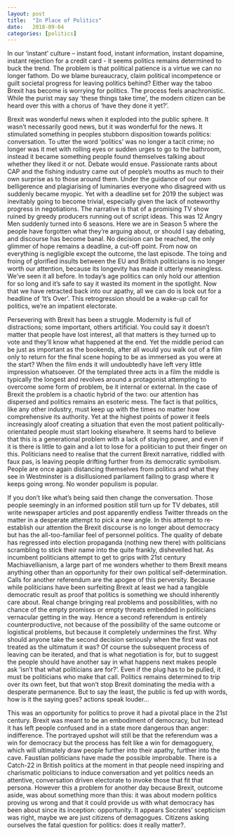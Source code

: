 ```yaml
---
layout: post
title:  "In Place of Politics"
date:   2018-09-04
categories: [politics]
---
```


In our ‘instant’ culture – instant food, instant information, instant dopamine, instant rejection for a credit card - it seems politics remains determined to buck the trend. The problem is that political patience is a virtue we can no longer fathom. Do we blame bureaucracy, claim political incompetence or guilt societal progress for leaving politics behind? Either way the taboo Brexit has become is worrying for politics. The process feels anachronistic. While the purist may say ‘these things take time’, the modern citizen can be heard over this with a chorus of ‘have they done it yet?’.

Brexit was wonderful news when it exploded into the public sphere. It wasn’t necessarily good news, but it was wonderful for the news. It stimulated something in peoples stubborn disposition towards politics: conversation. To utter the word ‘politics’ was no longer a tacit crime; no longer was it met with rolling eyes or sudden urges to go to the bathroom, instead it became something people found themselves talking about whether they liked it or not. Debate would ensue. Passionate rants about CAP and the fishing industry came out of people’s mouths as much to their own surprise as to those around them. Under the guidance of our own belligerence and plagiarising of luminaries everyone who disagreed with us suddenly became myopic. Yet with a deadline set for 2019 the subject was inevitably going to become trivial, especially given the lack of noteworthy progress in negotiations. The narrative is that of a promising TV show ruined by greedy producers running out of script ideas. This was 12 Angry Men suddenly turned into 6 seasons. Here we are in Season 5 where the people have forgotten what they’re arguing about, or should I say debating, and discourse has become banal. No decision can be reached, the only glimmer of hope remains a deadline, a cut-off point. From now on everything is negligible except the outcome, the last episode. The toing and froing of glorified insults between the EU and British politicians is no longer worth our attention, because its longevity has made it utterly meaningless. We’ve seen it all before.  In today’s age politics can only hold our attention for so long and it’s safe to say it wasted its moment in the spotlight. Now that we have retracted back into our apathy, all we can do is look out for a headline of ‘It’s Over’. This retrogression should be a wake-up call for politics, we’re an impatient electorate.   

Persevering with Brexit has been a struggle. Modernity is full of distractions; some important, others artificial. You could say it doesn’t matter that people have lost interest, all that matters is they turned up to vote and they’ll know what happened at the end. Yet the middle period can be just as important as the bookends, after all would you walk out of a film only to return for the final scene hoping to be as immersed as you were at the start? When the film ends it will undoubtedly have left very little impression whatsoever. Of the templated three acts in a film the middle is typically the longest and revolves around a protagonist attempting to overcome some form of problem, be it internal or external. In the case of Brexit the problem is a chaotic hybrid of the two: our attention has dispersed and politics remains an esoteric mess. The fact is that politics, like any other industry, must keep up with the times no matter how comprehensive its authority. Yet at the highest points of power it feels increasingly aloof creating a situation that even the most patient politically-orientated people must start looking elsewhere. It seems hard to believe that this is a generational problem with a lack of staying power, and even if it is there is little to gain and a lot to lose for a politician to put their finger on this. Politicians need to realise that the current Brexit narrative, riddled with faux pas, is leaving people drifting further from its democratic symbolism. People are once again distancing themselves from politics and what they see in Westminster is a disillusioned parliament failing to grasp where it keeps going wrong. No wonder populism is popular.

If you don’t like what’s being said then change the conversation. Those people seemingly in an informed position still turn up for TV debates, still write newspaper articles and post apparently endless Twitter threads on the matter in a desperate attempt to pick a new angle. In this attempt to re-establish our attention the Brexit discourse is no longer about democracy but has the all-too-familiar feel of personnel politics. The quality of debate has regressed into election propaganda (nothing new there) with politicians scrambling to stick their name into the quite frankly, dishevelled hat. As incumbent politicians attempt to get to grips with 21st century Machiavellianism, a large part of me wonders whether to them Brexit means anything other than an opportunity for their own political self-determination. Calls for another referendum are the apogee of this perversity. Because while politicians have been surfeiting Brexit at least we had a tangible democratic result as proof that politics is something we should inherently care about. Real change bringing real problems and possibilities, with no chance of the empty promises or empty threats embedded in politicians vernacular getting in the way. Hence a second referendum is entirely counterproductive, not because of the possibility of the same outcome or logistical problems, but because it completely undermines the first. Why should anyone take the second decision seriously when the first was not treated as the ultimatum it was? Of course the subsequent process of leaving can be iterated, and that is what negotiation is for, but to suggest the people should have another say in what happens next makes people ask ‘isn’t that what politicians are for?’. Even if the plug has to be pulled, it must be politicians who make that call. Politics remains determined to trip over its own feet, but that won’t stop Brexit dominating the media with a desperate permanence. But to say the least, the public is fed up with words, how is it the saying goes? actions speak louder…

This was an opportunity for politics to prove it had a pivotal place in the 21st century. Brexit was meant to be an embodiment of democracy, but Instead it has left people confused and in a state more dangerous than anger: indifference. The portrayed upshot will still be that the referendum was a win for democracy but the process has felt like a win for demagoguery, which will ultimately draw people further into their apathy, further into the cave. Faustian politicians have made the possible improbable. There is a Catch-22 in British politics at the moment in that people need inspiring and charismatic politicians to induce conversation and yet politics needs an attentive, conversation driven electorate to invoke those that fit that persona. However this a problem for another day because Brexit, outcome aside, was about something more than this: it was about modern politics proving us wrong and that it could provide us with what democracy has been about since its inception: opportunity. It appears Socrates’ scepticism was right, maybe we are just citizens of demagogues. Citizens asking ourselves the fatal question for politics: does it really matter?.

